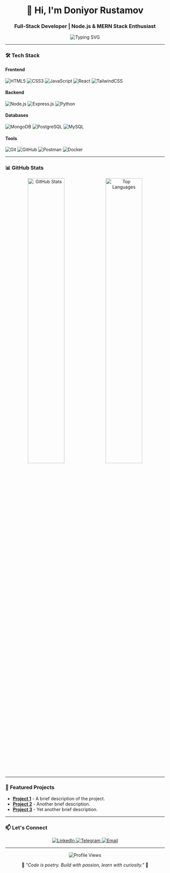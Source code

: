 <h1 align="center">👋 Hi, I'm Doniyor Rustamov</h1>
<h3 align="center">Full-Stack Developer | Node.js & MERN Stack Enthusiast</h3>

<p align="center">
  <img src="https://readme-typing-svg.herokuapp.com?font=Fira+Code&pause=1000&color=36BCF7&width=435&lines=Building+scalable+web+apps;Exploring+cybersecurity;Always+learning+something+new" alt="Typing SVG" />
</p>

---

### 🛠️ **Tech Stack**
#### **Frontend**
![HTML5](https://img.shields.io/badge/-HTML5-E34F26?style=flat&logo=html5&logoColor=white)
![CSS3](https://img.shields.io/badge/-CSS3-1572B6?style=flat&logo=css3&logoColor=white)
![JavaScript](https://img.shields.io/badge/-JavaScript-F7DF1E?style=flat&logo=javascript&logoColor=black)
![React](https://img.shields.io/badge/-React-61DAFB?style=flat&logo=react&logoColor=black)
![TailwindCSS](https://img.shields.io/badge/-TailwindCSS-38B2AC?style=flat&logo=tailwind-css&logoColor=white)

#### **Backend**
![Node.js](https://img.shields.io/badge/-Node.js-339933?style=flat&logo=node.js&logoColor=white)
![Express.js](https://img.shields.io/badge/-Express.js-000000?style=flat&logo=express&logoColor=white)
![Python](https://img.shields.io/badge/-Python-3776AB?style=flat&logo=python&logoColor=white)

#### **Databases**
![MongoDB](https://img.shields.io/badge/-MongoDB-47A248?style=flat&logo=mongodb&logoColor=white)
![PostgreSQL](https://img.shields.io/badge/-PostgreSQL-336791?style=flat&logo=postgresql&logoColor=white)
![MySQL](https://img.shields.io/badge/-MySQL-4479A1?style=flat&logo=mysql&logoColor=white)

#### **Tools**
![Git](https://img.shields.io/badge/-Git-F05032?style=flat&logo=git&logoColor=white)
![GitHub](https://img.shields.io/badge/-GitHub-181717?style=flat&logo=github&logoColor=white)
![Postman](https://img.shields.io/badge/-Postman-FF6C37?style=flat&logo=postman&logoColor=white)
![Docker](https://img.shields.io/badge/-Docker-2496ED?style=flat&logo=docker&logoColor=white)

---

### 📊 **GitHub Stats**
<p align="center">
  <img src="https://github-readme-stats.vercel.app/api?username=Doniyor6444&show_icons=true&theme=radical" alt="GitHub Stats" width="48%" />
  <img src="https://github-readme-stats.vercel.app/api/top-langs/?username=Doniyor6444&layout=compact&theme=radical" alt="Top Languages" width="48%" />
</p>

---

### 🌟 **Featured Projects**
- **[Project 1](https://github.com/Doniyor6444/project1)** - A brief description of the project.
- **[Project 2](https://github.com/Doniyor6444/project2)** - Another brief description.
- **[Project 3](https://github.com/Doniyor6444/project3)** - Yet another brief description.

---

### 📫 **Let's Connect**
<p align="center">
  <a href="https://www.linkedin.com/in/doniyorrustamov/">
    <img src="https://img.shields.io/badge/-LinkedIn-0077B5?style=for-the-badge&logo=linkedin&logoColor=white" alt="LinkedIn" />
  </a>
  <a href="https://t.me/doni_ac">
    <img src="https://img.shields.io/badge/-Telegram-2CA5E0?style=for-the-badge&logo=telegram&logoColor=white" alt="Telegram" />
  </a>
  <a href="mailto:ddeveloper7771@gmail.com">
    <img src="https://img.shields.io/badge/-Email-D14836?style=for-the-badge&logo=gmail&logoColor=white" alt="Email" />
  </a>
</p>

---

<p align="center">
  <img src="https://komarev.com/ghpvc/?username=Doniyor6444&color=blue&style=flat" alt="Profile Views" />
</p>

<p align="center">
  🚀 <em>"Code is poetry. Build with passion, learn with curiosity."</em> 🚀
</p>

